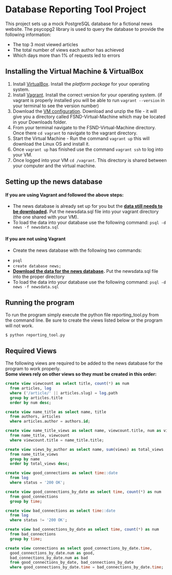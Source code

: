 # Database Reporting Tool Project
This project sets up a mock PostgreSQL database for a fictional news website. The psycopg2 library is used to query the database to provide the following information:
* The top 3 most viewed articles
* The total number of views each author has achieved
* Which days more than 1% of requests led to errors

## Installing the Virtual Machine & VirtualBox
1. Install [VirtualBox](https://www.virtualbox.org/wiki/Download_Old_Builds_5_1). Install the _platform package_ for your operating system.
2. Install [Vagrant](https://www.vagrantup.com/downloads.html). Install the correct version for your operating system. (if vagrant is properly installed you will be able to run `vagrant --version` in your terminal to see the version number)
3. Download the [VM configuration](https://d17h27t6h515a5.cloudfront.net/topher/2017/August/59822701_fsnd-virtual-machine/fsnd-virtual-machine.zip). Download and unzip the file - it will give you a directory called FSND-Virtual-Machine which may be located in your Downloads folder.
4. From your terminal navigate to the FSND-Virtual-Machine directory. Once there `cd vagrant` to navigate to the vagrant directory.
5. Start the Virtual Machine - Run the command `vagrant up` this will download the Linux OS and install it.
6. Once `vagrant up` has finished use the command `vagrant ssh` to log into your VM.
7. Once logged into your VM `cd /vagrant`. This directory is shared between your computer and the virtual machine.

## Setting up the news database
#### If you are using Vagrant and followed the above steps:
* The news database is already set up for you but the **[data still needs to be downloaded](https://d17h27t6h515a5.cloudfront.net/topher/2016/August/57b5f748_newsdata/newsdata.zip).** Put the newsdata.sql file into your vagrant directory (the one shared with your VM).
* To load the data into your database use the following command: `psql -d news -f newsdata.sql`

#### If you are not using Vagrant
* Create the news database with the following two commands:
- `psql`
- `create database news;`
- **[Download the data for the news database](https://d17h27t6h515a5.cloudfront.net/topher/2016/August/57b5f748_newsdata/newsdata.zip).** Put the newsdata.sql file into the proper directory
- To load the data into your database use the following command: `psql -d news -f newsdata.sql`

## Running the program
To run the program simply execute the python file reporting_tool.py from the command line.  Be sure to create the views listed below or the program will not work.

`$ python reporting_tool.py`

## Required Views
The following views are required to be added to the news database for the program to work properly.<br>
**Some views rely on other views so they must be created in this order:**
```sql
create view viewcount as select title, count(*) as num
  from articles, log
  where ('/article/' || articles.slug) = log.path
  group by articles.title
  order by num desc;

create view name_title as select name, title
  from authors, articles
  where articles.author = authors.id;

create view name_title_views as select name, viewcount.title, num as views
  from name_title, viewcount
  where viewcount.title = name_title.title;

create view views_by_author as select name, sum(views) as total_views
  from name_title_views
  group by name
  order by total_views desc;

create view good_connections as select time::date
  from log
  where status = '200 OK';

create view good_connections_by_date as select time, count(*) as num
  from good_connections
  group by time;

create view bad_connections as select time::date
  from log
  where status != '200 OK';

create view bad_connections_by_date as select time, count(*) as num
  from bad_connections
  group by time;

create view connections as select good_connections_by_date.time,
  good_connections_by_date.num as good,
  bad_connections_by_date.num as bad
  from good_connections_by_date, bad_connections_by_date
  where good_connections_by_date.time = bad_connections_by_date.time;
```
